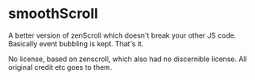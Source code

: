 # smoothScroll
A better version of zenScroll which doesn't break your other JS code. Basically event bubbling is kept.  That's it.


No license, based on zenscroll, which also had no discernible license.  All original credit etc goes to them.  